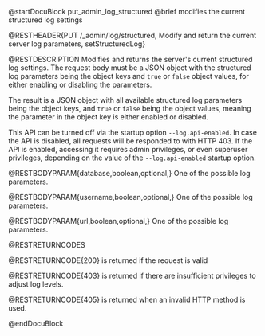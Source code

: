 @startDocuBlock put_admin_log_structured
@brief modifies the current structured log settings

@RESTHEADER{PUT /_admin/log/structured, Modify and return the current server log parameters, setStructuredLog}

@RESTDESCRIPTION
Modifies and returns the server's current structured log settings.
The request body must be a JSON object with the structured log parameters 
being the object keys and `true` or `false` object values, for either 
enabling or disabling the parameters.

The result is a JSON object with all available structured log parameters being
the object keys, and `true` or `false` being the object values, meaning the 
parameter in the object key is either enabled or disabled.

This API can be turned off via the startup option `--log.api-enabled`. In case
the API is disabled, all requests will be responded to with HTTP 403. If the
API is enabled, accessing it requires admin privileges, or even superuser
privileges, depending on the value of the `--log.api-enabled` startup option.

@RESTBODYPARAM{database,boolean,optional,}
One of the possible log parameters.

@RESTBODYPARAM{username,boolean,optional,}
One of the possible log parameters.

@RESTBODYPARAM{url,boolean,optional,}
One of the possible log parameters.

@RESTRETURNCODES

@RESTRETURNCODE{200}
is returned if the request is valid

@RESTRETURNCODE{403}
is returned if there are insufficient privileges to adjust log levels.

@RESTRETURNCODE{405}
is returned when an invalid HTTP method is used.

@endDocuBlock
